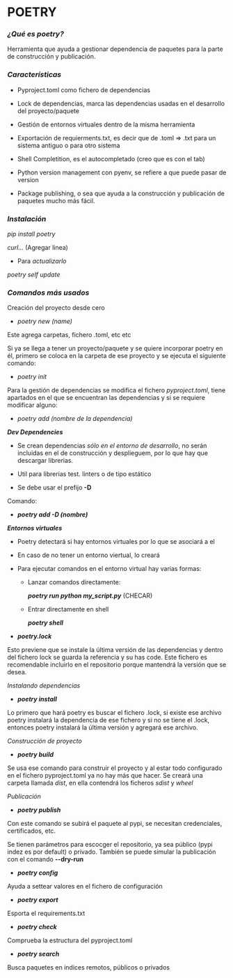 #                       POETRY

### ***¿Qué es poetry?***

Herramienta que ayuda a gestionar dependencia de paquetes para la parte de construcción y publicación.

### ***Características***

- Pyproject.toml como fichero de dependencias

- Lock de dependencias, marca las dependencias usadas en el desarrollo del proyecto/paquete

- Gestión de entornos virtuales dentro de la misma herramienta

- Exportación de requierments.txt, es decir que de .toml => .txt para un sistema antiguo o para otro sistema

- Shell Completition, es el autocompletado (creo que es con el tab) 

- Python version management con pyenv, se refiere a que puede pasar de version 

- Package publishing, o sea que ayuda a la construcción y publicación de paquetes mucho más fácil.

### ***Instalación***

*pip install poetry*

*curl...* (Agregar linea)

- Para *actualizarlo*

*poetry self update*

### ***Comandos más usados***

Creación del proyecto desde cero

- *poetry new (name)*

Este agrega carpetas, fichero .toml, etc etc

Si ya se llega a tener un proyecto/paquete y se quiere incorporar poetry en él, primero se coloca en la carpeta de ese proyecto y se ejecuta el siguiente comando:

- *poetry init*

Para la gestión de dependencias se modifica el fichero *pyproject.toml*, tiene apartados en el que se encuentran las dependencias y si se requiere modificar alguno: 

- *poetry add (nombre de la dependencia)*

***Dev Dependencies***

- Se crean dependencias *sólo en el entorno de desarrollo*, no serán incluidas en el de construcción y desplieguem, por lo que hay que descargar librerias.

- Util para librerias test. linters o de tipo estático

- Se debe usar el prefijo **-D** 

Comando:

- ***poetry add -D (nombre)***

***Entornos virtuales***

- Poetry detectará si hay entornos virtuales por lo que se asociará a el

- En caso de no tener un entorno viertual, lo creará

- Para ejecutar comandos en el entorno virtual hay varias formas:

    - Lanzar comandos directamente:

        ***poetry run python my_script.py***  (CHECAR)
    
    - Entrar directamente en shell

        ***poetry shell***

- ***poetry.lock***

Esto previene que se instale la última versión de las dependencias y dentro del fichero lock se guarda la referencia y su has code. Este fichero es recomendable incluirlo en el repositorio porque mantendrá la versión que se desea.

*Instalando dependencias*

- ***poetry install***

Lo primero que hará poetry es buscar el fichero .lock, si existe ese archivo poetry instalará la dependencia de ese fichero y si no se tiene el .lock, entonces poetry instalará la última versión y agregará ese archivo.

*Construcción de proyecto*

- ***poetry build***

Se usa ese comando para construir el proyecto y al estar todo configurado en el fichero pyproject.toml ya no hay más que hacer.
Se creará una carpeta llamada *dist*, en ella contendrá los ficheros *sdist* y *wheel*

*Publicación*

- ***poetry publish***

Con este comando se subirá el paquete al pypi, se necesitan credenciales, certificados, etc. 

Se tienen parámetros para escocger el repositorio, ya sea público (pypi indez es por default) o privado. También se puede simular la publicación con el comando **--dry-run**

- ***poetry config***

Ayuda a settear valores en el fichero de configuración

- ***poetry export***

Esporta el requirements.txt

- ***poetry check***

Comprueba la estructura del pyproject.toml

- ***poetry search***

Busca paquetes en indices remotos, públicos o privados


